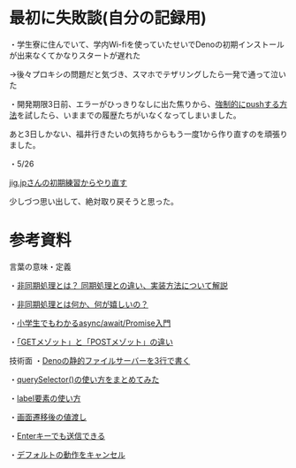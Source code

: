 # 最初に失敗談(自分の記録用)

・学生寮に住んでいて、学内Wi-fiを使っていたせいでDenoの初期インストールが出来なくてかなりスタートが遅れた

→後々プロキシの問題だと気づき、スマホでテザリングしたら一発で通って泣いた

・開発期限3日前、エラーがひっきりなしに出た焦りから、[強制的にpushする方法](https://qiita.com/Takao_/items/5e563d5ea61d2829e497)を試したら、いままでの履歴たちがいなくなってしまいました。

あと3日しかない、福井行きたいの気持ちからもう一度1から作り直すのを頑張りました。

・5/26

[jig.jpさんの初期練習からやり直す](https://jigintern.github.io/intern-2024-assignment/)

少しづつ思い出して、絶対取り戻そうと思った。


# 参考資料
言葉の意味・定義

・[非同期処理とは？ 同期処理との違い、実装方法について解説](https://www.rworks.jp/system/system-column/sys-entry/21730/)

・[非同期処理とは何か、何が嬉しいの？](https://qiita.com/yunity29/items/7ccc84d47e139340ecbc)

・[小学生でもわかるasync/await/Promise入門](https://teams.microsoft.com/l/message/48:notes/1716691477284?context=%7B%22contextType%22%3A%22chat%22%7D)

・[「GETメゾット」と「POSTメゾット」の違い](https://wa3.i-3-i.info/diff7method.html)


技術面
・[Denoの静的ファイルサーバーを3行で書く](https://qiita.com/access3151fq/items/0ff2c50874bba3869ef0)

・[querySelector()の使い方をまとめてみた](https://webstyle.work/queryselector/)

・[label要素の使い方](https://style.potepan.com/articles/20037.html#labelfor)

・[画面遷移後の値渡し](https://yurupro.cloud/3107/#toc1)

・[Enterキーでも送信できる](https://zoshigayan.net/how-to-get-key-from-ui-event/)

・[デフォルトの動作をキャンセル](https://qiita.com/yokoto/items/27c56ebc4b818167ef9e)


